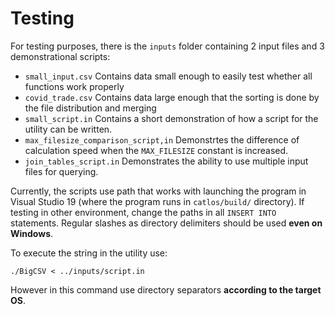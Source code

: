 # Testing
For testing purposes, there is the `inputs` folder containing 2 input files and 3 demonstrational scripts:
* `small_input.csv` Contains data small enough to easily test whether all functions work properly
* `covid_trade.csv` Contains data large enough that the sorting is done by the file distribution and merging
* `small_script.in` Contains a short demonstration of how a script for the utility can be written.
* `max_filesize_comparison_script,in` Demonstrtes the difference of calculation speed when the `MAX_FILESIZE` constant is increased.
* `join_tables_script.in` Demonstrates the ability to use multiple input files for querying.

Currently, the scripts use path that works with launching the  program in Visual Studio 19 (where the program runs in `catlos/build/` directory). If testing in other environment, change the paths in all `INSERT INTO` statements. Regular slashes as directory delimiters should be used **even on Windows**.

To execute the string in the utility use:
```
./BigCSV < ../inputs/script.in
```
However in this command use directory separators **according to the target OS**.
